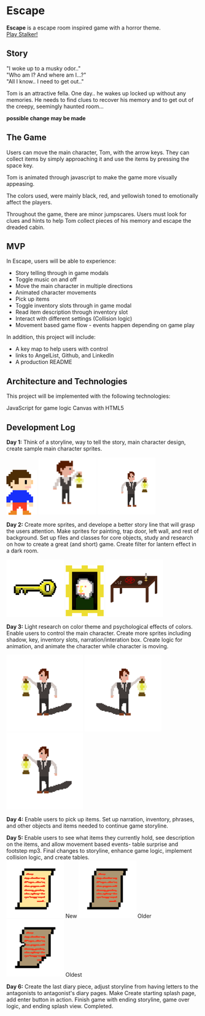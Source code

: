 # Escape 

**Escape** is a escape room inspired game with a horror theme. <br/>
[Play Stalker!](https://jamsuham22.github.io/escape/)

## Story 

"I woke up to a musky odor.." <br />
"Who am I? And where am I...?" <br />
"All I know.. I need to get out.." <br />

Tom is an attractive fella. One day.. he wakes up locked up without any memories. He needs to find clues to recover his memory and to get out of the creepy, seemingly haunted room...

**possible change may be made**

## The Game

Users can move the main character, Tom, with the arrow keys. They can collect items by simply approaching it and use the items by pressing the space key. 

Tom is animated through javascript to make the game more visually appeasing.



The colors used, were mainly black, red, and yellowish toned to emotionally affect the players.

Throughout the game, there are minor jumpscares. Users must look for clues and hints to help Tom collect pieces of his memory and escape the dreaded cabin.



## MVP

In Escape, users will be able to experience: 

* Story telling through in game modals
* Toggle music on and off
* Move the main character in multiple directions
* Animated character movements
* Pick up items
* Toggle inventory slots through in game modal
* Read item description through inventory slot
* Interact with different settings (Collision logic)
* Movement based game flow - events happen depending on game play

In addition, this project will include:

* A key map to help users with control
* links to AngelList, Github, and LinkedIn
* A production README


## Architecture and Technologies

This project will be implemented with the following technologies:

JavaScript for game logic
Canvas with HTML5


## Development Log

**Day 1:** Think of a storyline, way to tell the story, main character design, create sample main character sprites. 

<img src="assets/1.png" width="80">
<img src="assets/2.png" width="150">
<img src="assets/3.png" width="150">

**Day 2:** Create more sprites, and develope a better story line that will grasp the users attention. Make sprites for painting, trap door, left wall, and rest of background. Set up files and classes for core objects, study and research on how to create a great (and short) game. Create filter for lantern effect in a dark room.

<img src="images/key.png" width="150">
<img src="images/paint1.png" width="100">
<img src="images/beforetable.png" width="150">

**Day 3:** Light research on color theme and psychological effects of colors. Enable users to control the main character. Create more sprites including shadow, key, inventory slots, narration/interation box. Create logic for animation, and animate the character while character is moving.

<img src="images/walk_left.gif" width="200">
<img src="images/walk_right.gif" width="200">
<img src="images/walk_left.gif" width="200">

**Day 4:** Enable users to pick up items. Set up narration, inventory, phrases, and other objects and items needed to continue game storyline. <br/>

**Day 5:** Enable users to see what items they currently hold, see description on the items, and allow movement based events- table surprise and footstep mp3. Final changes to storyline, enhance game logic, implement collision logic, and create tables. <br/>
<img src="images/letter1.png" width="150"> New
<img src="images/letter2.png" width="150"> Older
<img src="images/letter3.png" width="150"> Oldest

**Day 6:** Create the last diary piece, adjust storyline from having letters to the antagonists to antagonist's diary pages. Make  Create starting splash page, add enter button in action. Finish game with ending storyline, game over logic, and ending splash view. Completed.

